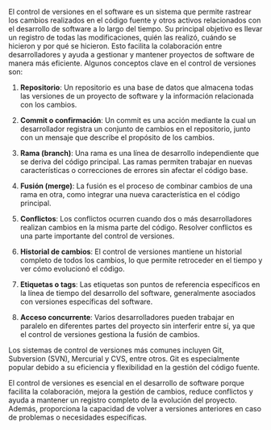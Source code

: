 El control de versiones en el software es un sistema que permite rastrear los cambios realizados en el código fuente y otros activos relacionados con el desarrollo de software a lo largo del tiempo. Su principal objetivo es llevar un registro de todas las modificaciones, quién las realizó, cuándo se hicieron y por qué se hicieron. Esto facilita la colaboración entre desarrolladores y ayuda a gestionar y mantener proyectos de software de manera más eficiente. Algunos conceptos clave en el control de versiones son:

1. **Repositorio**: Un repositorio es una base de datos que almacena todas las versiones de un proyecto de software y la información relacionada con los cambios.

2. **Commit o confirmación**: Un commit es una acción mediante la cual un desarrollador registra un conjunto de cambios en el repositorio, junto con un mensaje que describe el propósito de los cambios.

3. **Rama (branch)**: Una rama es una línea de desarrollo independiente que se deriva del código principal. Las ramas permiten trabajar en nuevas características o correcciones de errores sin afectar el código base.

4. **Fusión (merge)**: La fusión es el proceso de combinar cambios de una rama en otra, como integrar una nueva característica en el código principal.

5. **Conflictos**: Los conflictos ocurren cuando dos o más desarrolladores realizan cambios en la misma parte del código. Resolver conflictos es una parte importante del control de versiones.

6. **Historial de cambios**: El control de versiones mantiene un historial completo de todos los cambios, lo que permite retroceder en el tiempo y ver cómo evolucionó el código.

7. **Etiquetas o tags**: Las etiquetas son puntos de referencia específicos en la línea de tiempo del desarrollo del software, generalmente asociados con versiones específicas del software.

8. **Acceso concurrente**: Varios desarrolladores pueden trabajar en paralelo en diferentes partes del proyecto sin interferir entre sí, ya que el control de versiones gestiona la fusión de cambios.

Los sistemas de control de versiones más comunes incluyen Git, Subversion (SVN), Mercurial y CVS, entre otros. Git es especialmente popular debido a su eficiencia y flexibilidad en la gestión del código fuente.

El control de versiones es esencial en el desarrollo de software porque facilita la colaboración, mejora la gestión de cambios, reduce conflictos y ayuda a mantener un registro completo de la evolución del proyecto. Además, proporciona la capacidad de volver a versiones anteriores en caso de problemas o necesidades específicas.